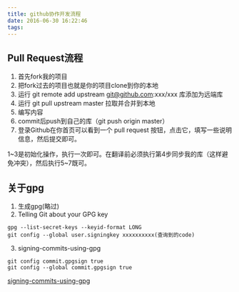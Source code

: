 ```yaml
---
title: github协作开发流程
date: 2016-06-30 16:22:46
tags:
---
```


## Pull Request流程

1. 首先fork我的项目
2. 把fork过去的项目也就是你的项目clone到你的本地
3. 运行 git remote add upstream  git@github.com:xxx/xxx 库添加为远端库
4. 运行 git pull upstream master 拉取并合并到本地
5. 编写内容
6. commit后push到自己的库（git push origin master）
7. 登录Github在你首页可以看到一个 pull request 按钮，点击它，填写一些说明信息，然后提交即可。

1~3是初始化操作，执行一次即可。在翻译前必须执行第4步同步我的库（这样避免冲突），然后执行5~7既可。

## 关于gpg
1. 生成gpg(略过)
2. Telling Git about your GPG key
```
gpg --list-secret-keys --keyid-format LONG
git config --global user.signingkey xxxxxxxxxx(查询到的code)
```

3. signing-commits-using-gpg
```
git config commit.gpgsign true
git config --global commit.gpgsign true
```

[signing-commits-using-gpg](https://help.github.com/articles/signing-commits-using-gpg/)
